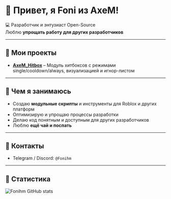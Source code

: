 # 👋 Привет, я Foni из AxeM!

💻 Разработчик и энтузиаст Open-Source  
Люблю **упрощать работу для других разработчиков** 

---

## 🔹 Мои проекты

- [**AxeM_Hitbox**](https://github.com/Fonihm/AxeM_Hitbox) – Модуль хитбоксов с режимами single/cooldown/always, визуализацией и игнор-листом  

---

## 🔹 Чем я занимаюсь

- Создаю **модульные скрипты** и инструменты для Roblox и других платформ  
- Оптимизирую и упрощаю процессы разработки  
- Делаю код понятным и доступным для других разработчиков  
- Люблю **ещё чай и поспать**

---

## 🔹 Контакты

- Telegram / Discord: `@Fonihm`  

---

## 🔹 Статистика

![Fonihm GitHub stats](https://github-readme-stats.vercel.app/api?username=Fonihm&show_icons=true&theme=dark)
